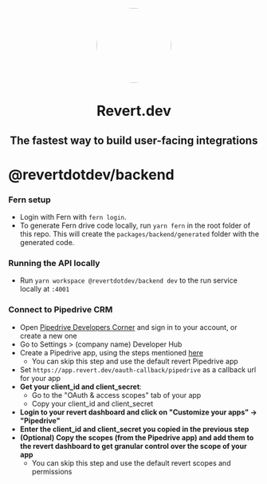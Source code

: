 <p align="center">
<img width="150" style="border-radius:75px;" src="../../public/logo.png"/>
<h1 align="center"><b>Revert.dev</b></h1>
<p align="center">
 <h2 align="center">The fastest way to build user-facing integrations

# @revertdotdev/backend

### Fern setup

-   Login with Fern with `fern login`.
-   To generate Fern drive code locally, run `yarn fern` in the root folder of this repo. This will create the `packages/backend/generated` folder with the generated code.

### Running the API locally

-   Run `yarn workspace @revertdotdev/backend dev` to the run service locally at `:4001`

### Connect to Pipedrive CRM

-   Open [Pipedrive Developers Corner](https://developers.pipedrive.com/) and sign in to your account, or create a new one
-   Go to Settings > (company name) Developer Hub
-   Create a Pipedrive app, using the steps mentioned [here](https://pipedrive.readme.io/docs/marketplace-creating-a-proper-app#create-an-app-in-5-simple-steps)
    -   You can skip this step and use the default revert Pipedrive app
-   Set `https://app.revert.dev/oauth-callback/pipedrive` as a callback url for your app
-   **Get your client_id and client_secret**:
    -   Go to the "OAuth & access scopes" tab of your app
    -   Copy your client_id and client_secret
-   **Login to your revert dashboard and click on "Customize your apps" -> "Pipedrive"**
-   **Enter the client_id and client_secret you copied in the previous step**
-   **(Optional) Copy the scopes (from the Pipedrive app) and add them to the revert dashboard to get granular control over the scope of your app**
    -   You can skip this step and use the default revert scopes and permissions

